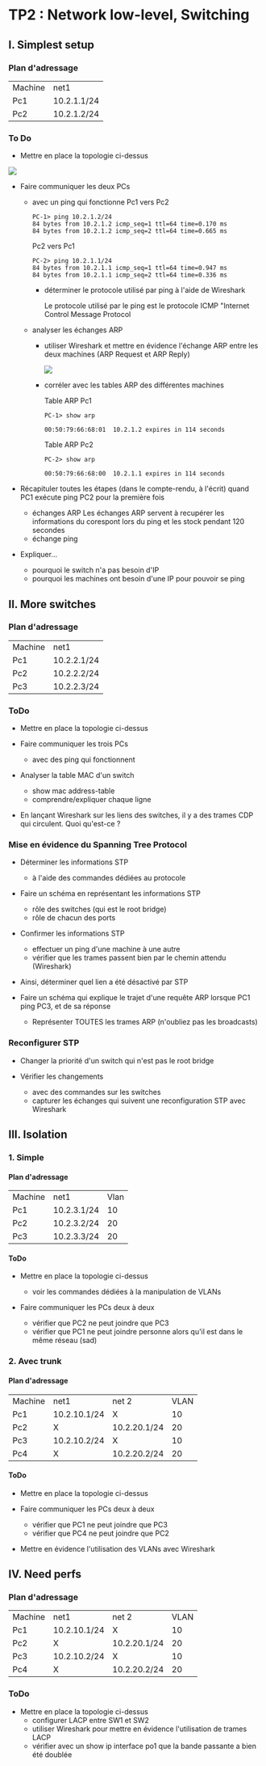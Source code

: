 # TP2 : Network low-level, Switching

## I. Simplest setup

### Plan d'adressage

<table>
  <tr>
    <td>Machine</td><td>net1</td>
  </tr>
  <tr>
    <td>Pc1</td><td>10.2.1.1/24</td>
  </tr>
  <tr>
  <td>Pc2</td><td>10.2.1.2/24</td>
  </tr>
</table>


### To Do

* Mettre en place la topologie ci-dessus

<img src="https://cdn.discordapp.com/attachments/582825013690892290/629265229192101888/unknown.png">

* Faire communiquer les deux PCs 
    - avec un ping qui fonctionne
        Pc1 vers Pc2
        ```
        PC-1> ping 10.2.1.2/24
        84 bytes from 10.2.1.2 icmp_seq=1 ttl=64 time=0.170 ms
        84 bytes from 10.2.1.2 icmp_seq=2 ttl=64 time=0.665 ms
        ```

        Pc2 vers Pc1
        ```
        PC-2> ping 10.2.1.1/24
        84 bytes from 10.2.1.1 icmp_seq=1 ttl=64 time=0.947 ms
        84 bytes from 10.2.1.1 icmp_seq=2 ttl=64 time=0.336 ms
        ```
        
        * déterminer le protocole utilisé par ping à l'aide de Wireshark

            Le protocole utilisé par le ping est le protocole ICMP "Internet Control Message Protocol

    - analyser les échanges ARP
        * utiliser Wireshark et mettre en évidence l'échange ARP entre les deux machines (ARP Request et ARP Reply)

            <img src="https://cdn.discordapp.com/attachments/582825013690892290/629270154685054978/unknown.png">

        * corréler avec les tables ARP des différentes machines

            Table ARP Pc1
            ```
            PC-1> show arp

            00:50:79:66:68:01  10.2.1.2 expires in 114 seconds
            ```

            Table ARP Pc2

            ```
            PC-2> show arp
            
            00:50:79:66:68:00  10.2.1.1 expires in 114 seconds
            ```



* Récapituler toutes les étapes (dans le compte-rendu, à l'écrit) quand PC1 exécute ping PC2 pour la première fois
    - échanges ARP
        Les échanges ARP servent à recupérer les informations du corespont lors du ping et les stock pendant 120 secondes
    - échange ping




* Expliquer...
    - pourquoi le switch n'a pas besoin d'IP
    - pourquoi les machines ont besoin d'une IP pour pouvoir se ping


## II. More switches

### Plan d'adressage

<table>
  <tr>
    <td>Machine</td><td>net1</td>
  </tr>
  <tr>
    <td>Pc1</td><td>10.2.2.1/24</td>
  </tr>
  <tr>
  <td>Pc2</td><td>10.2.2.2/24</td>
  </tr>
  <tr>
    <td>Pc3</td><td>10.2.2.3/24</td>
  </tr>
</table>

### ToDo

* Mettre en place la topologie ci-dessus

* Faire communiquer les trois PCs
    - avec des ping qui fonctionnent



* Analyser la table MAC d'un switch
    - show mac address-table
    - comprendre/expliquer chaque ligne



* En lançant Wireshark sur les liens des switches, il y a des trames CDP qui circulent. Quoi qu'est-ce ?

### Mise en évidence du Spanning Tree Protocol

* Déterminer les informations STP
    - à l'aide des commandes dédiées au protocole

* Faire un schéma en représentant les informations STP
    - rôle des switches (qui est le root bridge)
    - rôle de chacun des ports



* Confirmer les informations STP
    - effectuer un ping d'une machine à une autre
    - vérifier que les trames passent bien par le chemin attendu (Wireshark)



* Ainsi, déterminer quel lien a été désactivé par STP

* Faire un schéma qui explique le trajet d'une requête ARP lorsque PC1 ping PC3, et de sa réponse
    - Représenter TOUTES les trames ARP (n'oubliez pas les broadcasts)



### Reconfigurer STP


* Changer la priorité d'un switch qui n'est pas le root bridge


* Vérifier les changements
    - avec des commandes sur les switches
    - capturer les échanges qui suivent une reconfiguration STP avec Wireshark


## III. Isolation

### 1. Simple

#### Plan d'adressage 

<table>
  <tr>
    <td>Machine</td><td>net1</td><td>Vlan</td>
  </tr>
  <tr>
    <td>Pc1</td><td>10.2.3.1/24</td><td>10</td>
  </tr>
  <tr>
  <td>Pc2</td><td>10.2.3.2/24</td><td>20</td>
  </tr>
  <tr>
    <td>Pc3</td><td>10.2.3.3/24</td><td>20</td>
  </tr>
</table>

#### ToDo


* Mettre en place la topologie ci-dessus
    - voir les commandes dédiées à la manipulation de VLANs

* Faire communiquer les PCs deux à deux
    - vérifier que PC2 ne peut joindre que PC3
    - vérifier que PC1 ne peut joindre personne alors qu'il est dans le même réseau (sad)

### 2. Avec trunk

#### Plan d'adressage 

<table>
  <tr>
    <td>Machine</td><td>net1</td><td>net 2</td><td>VLAN</td>
  </tr>
  <tr>
    <td>Pc1</td><td>10.2.10.1/24</td><td>X</td><td>10</td>
  </tr>
  <tr>
  <td>Pc2</td><td>X</td><td>10.2.20.1/24</td><td>20</td>
  </tr>
  <tr>
    <td>Pc3</td><td>10.2.10.2/24</td><td>X</td><td>10</td>
  </tr>
  <tr>
    <td>Pc4</td><td>X</td><td>10.2.20.2/24</td><td>20</td>
  </tr>
</table>

#### ToDo


* Mettre en place la topologie ci-dessus

* Faire communiquer les PCs deux à deux
    - vérifier que PC1 ne peut joindre que PC3
    - vérifier que PC4 ne peut joindre que PC2

* Mettre en évidence l'utilisation des VLANs avec Wireshark

## IV. Need perfs

### Plan d'adressage

<table>
  <tr>
    <td>Machine</td><td>net1</td><td>net 2</td><td>VLAN</td>
  </tr>
  <tr>
    <td>Pc1</td><td>10.2.10.1/24</td><td>X</td><td>10</td>
  </tr>
  <tr>
  <td>Pc2</td><td>X</td><td>10.2.20.1/24</td><td>20</td>
  </tr>
  <tr>
    <td>Pc3</td><td>10.2.10.2/24</td><td>X</td><td>10</td>
  </tr>
  <tr>
    <td>Pc4</td><td>X</td><td>10.2.20.2/24</td><td>20</td>
  </tr>
</table>

### ToDo

* Mettre en place la topologie ci-dessus
    - configurer LACP entre SW1 et SW2
    - utiliser Wireshark pour mettre en évidence l'utilisation de trames LACP
    - vérifier avec un show ip interface po1 que la bande passante a bien été doublée